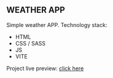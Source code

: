 
## WEATHER APP 

Simple weather APP.
Technology stack:
- HTML
- CSS / SASS
- JS
- VITE

Project live preview: [click here](https://msu2krk.github.io/weather/)